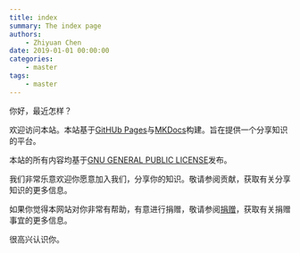 ```yaml
---
title: index
summary: The index page
authors:
    - Zhiyuan Chen
date: 2019-01-01 00:00:00
categories: 
    - master
tags:
    - master
---
```


你好，最近怎样？

欢迎访问本站。本站基于[GitHUb Pages](https://pages.github.com/)与[MKDocs](https://www.mkdocs.org/)构建。旨在提供一个分享知识的平台。

本站的所有内容均基于[GNU GENERAL PUBLIC LICENSE](../master/license)发布。

我们非常乐意欢迎你愿意加入我们，分享你的知识。敬请参阅贡献，获取有关分享知识的更多信息。

如果你觉得本网站对你非常有帮助，有意进行捐赠，敬请参阅[捐赠](../master/donate)，获取有关捐赠事宜的更多信息。

很高兴认识你。
